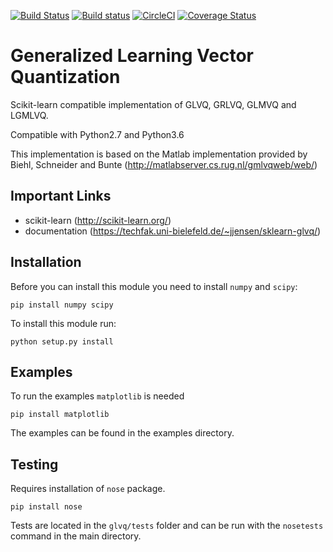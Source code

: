 [![Build Status](https://travis-ci.org/MrNuggelz/sklearn-glvq.svg?branch=master)](https://travis-ci.org/MrNuggelz/sklearn-glvq)
[![Build status](https://ci.appveyor.com/api/projects/status/qiwkue1x5lgll382?svg=true)](https://ci.appveyor.com/project/MrNuggelz/sklearn-glvq)
[![CircleCI](https://circleci.com/gh/MrNuggelz/sklearn-glvq.svg?style=shield)](https://circleci.com/gh/MrNuggelz/sklearn-glvq)
[![Coverage Status](https://coveralls.io/repos/github/MrNuggelz/sklearn-glvq/badge.svg?branch=master)](https://coveralls.io/github/MrNuggelz/sklearn-glvq?branch=master)

# Generalized Learning Vector Quantization
Scikit-learn compatible implementation of GLVQ, GRLVQ, GLMVQ and LGMLVQ.

Compatible with Python2.7 and Python3.6

This implementation is based on the Matlab implementation
provided by Biehl, Schneider and Bunte (http://matlabserver.cs.rug.nl/gmlvqweb/web/)

## Important Links
- scikit-learn (http://scikit-learn.org/)
- documentation (https://techfak.uni-bielefeld.de/~jjensen/sklearn-glvq/)

## Installation
Before you can install this module you need to install `numpy` and `scipy`:
```
pip install numpy scipy
```
To install this module run:
```
python setup.py install
```

## Examples
To run the examples `matplotlib` is needed
```
pip install matplotlib
```
The examples can be found in the examples directory.

## Testing
Requires installation of `nose` package.
```
pip install nose
```
Tests are located in the `glvq/tests` folder
and can be run with the `nosetests` command in the main directory.
